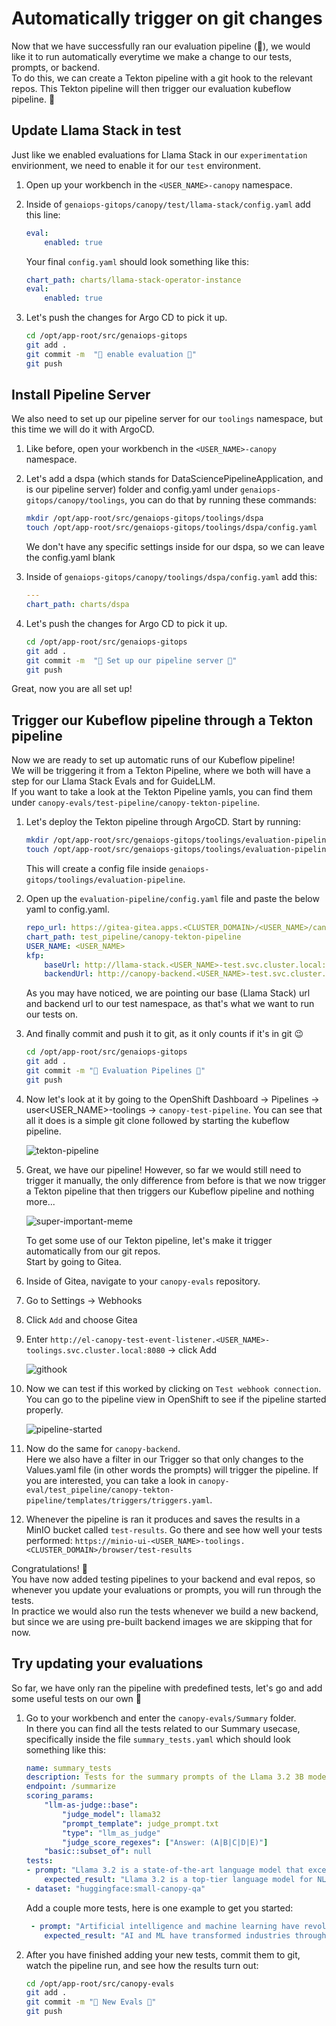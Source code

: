 # Automatically trigger on git changes

Now that we have successfully ran our evaluation pipeline (🎉), we would like it to run automatically everytime we make a change to our tests, prompts, or backend.  
To do this, we can create a Tekton pipeline with a git hook to the relevant repos. This Tekton pipeline will then trigger our evaluation kubeflow pipeline. 🔗

## Update Llama Stack in test

Just like we enabled evaluations for Llama Stack in our `experimentation` envirionment, we need to enable it for our `test` environment.

1. Open up your workbench in the `<USER_NAME>-canopy` namespace.

2. Inside of `genaiops-gitops/canopy/test/llama-stack/config.yaml` add this line:
    ```yaml
    eval:
        enabled: true
    ```

    Your final `config.yaml` should look something like this:

    ```yaml
    chart_path: charts/llama-stack-operator-instance
    eval:
        enabled: true
    ```

3. Let's push the changes for Argo CD to pick it up.

    ```bash
    cd /opt/app-root/src/genaiops-gitops
    git add .
    git commit -m  "🤔 enable evaluation 🤔"
    git push 
    ```

## Install Pipeline Server

We also need to set up our pipeline server for our `toolings` namespace, but this time we will do it with ArgoCD.

1. Like before, open your workbench in the `<USER_NAME>-canopy` namespace.

2. Let's add a dspa (which stands for DataSciencePipelineApplication, and is our pipeline server) folder and config.yaml under `genaiops-gitops/canopy/toolings`, you can do that by running these commands:
    ```bash
    mkdir /opt/app-root/src/genaiops-gitops/toolings/dspa
    touch /opt/app-root/src/genaiops-gitops/toolings/dspa/config.yaml
    ```
    We don't have any specific settings inside for our dspa, so we can leave the config.yaml blank

3. Inside of `genaiops-gitops/canopy/toolings/dspa/config.yaml` add this:
    ```yaml
    ---
    chart_path: charts/dspa
    ```

4. Let's push the changes for Argo CD to pick it up.

    ```bash
    cd /opt/app-root/src/genaiops-gitops
    git add .
    git commit -m  "🪈 Set up our pipeline server 🪈"
    git push 
    ```

Great, now you are all set up!  

## Trigger our Kubeflow pipeline through a Tekton pipeline

Now we are ready to set up automatic runs of our Kubeflow pipeline!  
We will be triggering it from a Tekton Pipeline, where we both will have a step for our Llama Stack Evals and for GuideLLM.  
If you want to take a look at the Tekton Pipeline yamls, you can find them under `canopy-evals/test-pipeline/canopy-tekton-pipeline`.

1. Let's deploy the Tekton pipeline through ArgoCD. Start by running: 

    ```bash
    mkdir /opt/app-root/src/genaiops-gitops/toolings/evaluation-pipeline
    touch /opt/app-root/src/genaiops-gitops/toolings/evaluation-pipeline/config.yaml
    ```
    This will create a config file inside `genaiops-gitops/toolings/evaluation-pipeline`.

2. Open up the `evaluation-pipeline/config.yaml` file and paste the below yaml to config.yaml.

    ```yaml
    repo_url: https://gitea-gitea.apps.<CLUSTER_DOMAIN>/<USER_NAME>/canopy-evals.git
    chart_path: test_pipeline/canopy-tekton-pipeline
    USER_NAME: <USER_NAME>
    kfp:
        baseUrl: http://llama-stack.<USER_NAME>-test.svc.cluster.local:80
        backendUrl: http://canopy-backend.<USER_NAME>-test.svc.cluster.local:8000
    ```

    As you may have noticed, we are pointing our base (Llama Stack) url and backend url to our test namespace, as that's what we want to run our tests on.

3. And finally commit and push it to git, as it only counts if it's in git 😉

    ```bash
    cd /opt/app-root/src/genaiops-gitops
    git add .
    git commit -m "🚄 Evaluation Pipelines 🚄"
    git push
    ```

4. Now let's look at it by going to the OpenShift Dashboard -> Pipelines -> user<USER_NAME>-toolings -> `canopy-test-pipeline`. You can see that all it does is a simple git clone followed by starting the kubeflow pipeline.  

    ![tekton-pipeline](images/tekton-pipeline.png)

5. Great, we have our pipeline! However, so far we would still need to trigger it manually, the only difference from before is that we now trigger a Tekton pipeline that then triggers our Kubeflow pipeline and nothing more...

    ![super-important-meme](images/super-important-meme.jpg)

    To get some use of our Tekton pipeline, let's make it trigger automatically from our git repos.  
    Start by going to Gitea.

6. Inside of Gitea, navigate to your `canopy-evals` repository.

7. Go to Settings -> Webhooks

8. Click `Add` and choose Gitea

9. Enter `http://el-canopy-test-event-listener.<USER_NAME>-toolings.svc.cluster.local:8080` -> click Add

    ![githook](images/githook.png)

10. Now we can test if this worked by clicking on `Test webhook connection`.  
    You can go to the pipeline view in OpenShift to see if the pipeline started properly.  

    ![pipeline-started](images/pipeline-started.png)

11. Now do the same for `canopy-backend`.   
    Here we also have a filter in our Trigger so that only changes to the Values.yaml file (in other words the prompts) will trigger the pipeline. If you are interested, you can take a look in `canopy-eval/test_pipeline/canopy-tekton-pipeline/templates/triggers/triggers.yaml`.

12. Whenever the pipeline is ran it produces and saves the results in a MinIO bucket called `test-results`. Go there and see how well your tests performed: `https://minio-ui-<USER_NAME>-toolings.<CLUSTER_DOMAIN>/browser/test-results` 

Congratulations! 🎉  
You have now added testing pipelines to your backend and eval repos, so whenever you update your evaluations or prompts, you will run through the tests.  
In practice we would also run the tests whenever we build a new backend, but since we are using pre-built backend images we are skipping that for now.

## Try updating your evaluations

So far, we have only ran the pipeline with predefined tests, let's go and add some useful tests on our own 🧪

1. Go to your workbench and enter the `canopy-evals/Summary` folder.  
    In there you can find all the tests related to our Summary usecase, specifically inside the file `summary_tests.yaml` which should look something like this:
    ```yaml
    name: summary_tests
    description: Tests for the summary prompts of the Llama 3.2 3B model.
    endpoint: /summarize
    scoring_params:
        "llm-as-judge::base":
            "judge_model": llama32
            "prompt_template": judge_prompt.txt
            "type": "llm_as_judge"
            "judge_score_regexes": ["Answer: (A|B|C|D|E)"]
        "basic::subset_of": null
    tests:
    - prompt: "Llama 3.2 is a state-of-the-art language model that excels in various natural language processing tasks, including summarization, translation, and question answering."
        expected_result: "Llama 3.2 is a top-tier language model for NLP tasks."
    - dataset: "huggingface:small-canopy-qa"
    ```
    Add a couple more tests, here is one example to get you started:
    ```yaml
     - prompt: "Artificial intelligence and machine learning have revolutionized numerous industries in recent years. From healthcare diagnostics that can detect diseases earlier than human doctors, to autonomous vehicles that promise safer transportation, to recommendation systems that personalize our digital experiences, AI technologies are becoming increasingly sophisticated. However, these advances also bring challenges including ethical concerns about bias in algorithms, job displacement due to automation, and the need for robust data privacy protections."
        expected_result: "AI and ML have transformed industries through healthcare diagnostics, autonomous vehicles, and recommendation systems, but also raise concerns about bias, job displacement, and privacy."
    ```

2. After you have finished adding your new tests, commit them to git, watch the pipeline run, and see how the results turn out:
    ```bash
    cd /opt/app-root/src/canopy-evals
    git add .
    git commit -m "📖 New Evals 📖"
    git push
    ```